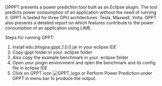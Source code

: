 GPPPT presents a power prediction tool built as an Eclipse plugin. The tool predicts power consumption of an application without the need of running it. GPPT is tested for three GPU architectures: Tesla, Maxwell, Volta. GPPT also presents a detailed report on which features contribute to the power consumption of an application using LIME.

Steps for running GPPT:
1) Install edu.bitsgoa.gppt_1.0.0.jar in your eclipse IDE
2) Copy gppt folder in your .eclipse folder
3) Also copy the example benchmark in your .eclipse folder
4) Open your plugin environment and open the benchmark and its config file in eclipse IDE
5) Click on GPPT icon ![GPPT_logo](https://user-images.githubusercontent.com/24245400/142568204-ae4d2aab-14d6-4a64-abf8-a58780e62d29.png) or Perform Power Prediction under GPPT in menu bar to produce the output. 
